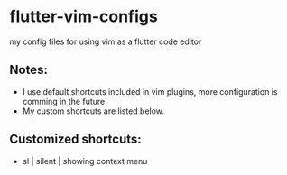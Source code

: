 # flutter-vim-configs
my config files for using vim as a flutter code editor

## Notes:
- I use default shortcuts included in vim plugins, more configuration is comming in the future.
- My custom shortcuts are listed below.

## Customized shortcuts:
- sl | silent | showing context menu
